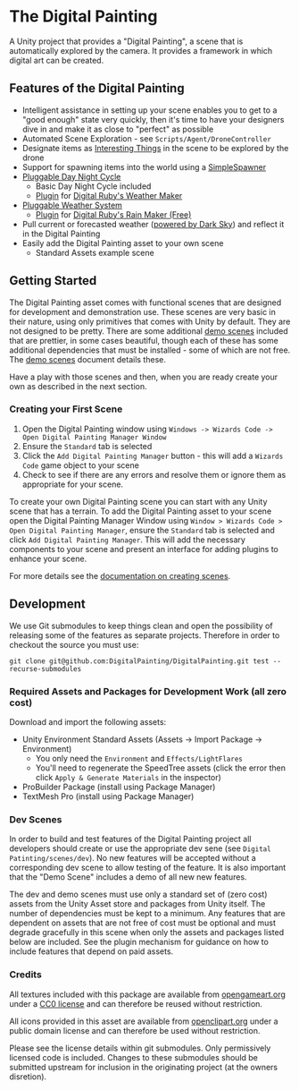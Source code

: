 # The Digital Painting

A Unity project that provides a "Digital Painting", a scene that is automatically explored by the camera. It provides a framework in which digital art can be created.

## Features of the Digital Painting

  * Intelligent assistance in setting up your scene enables you to get to a "good enough" state very quickly, then it's time to have your designers dive in and make it as close to "perfect" as possible
  * Automated Scene Exploration - see `Scripts/Agent/DroneController`
  * Designate items as [Interesting Things](./Assets/Digital%20Painting/Docs/InterestingThings.md) in the scene to be explored by the drone
  * Support for spawning items into the world using a [SimpleSpawner](./Assets/Digital%20Painting/Docs/SpawnableObjects.md)
  * [Pluggable Day Night Cycle](./Assets/Digital%20Painting/Docs/DayNightCycle.md)
    * Basic Day Night Cycle included
    * [Plugin](https://github.com/DigitalPainting/WeatherMakerPlugin) for [Digital Ruby's Weather Maker](https://assetstore.unity.com/packages/tools/particles-effects/weather-maker-sky-weather-water-volumetric-clouds-and-light-60955) 
  * [Pluggable Weather System](./Assets/Digital%20Painting/Docs/Weather.md)
    * [Plugin](https://github.com/DigitalPainting/RainMakerPlugin) for [Digital Ruby's Rain Maker (Free)](https://assetstore.unity.com/packages/vfx/particles/environment/rain-maker-2d-and-3d-rain-particle-system-for-unity-34938)
  * Pull current or forecasted weather ([powered by Dark Sky](https://darksky.net/poweredby/)) and reflect it in the Digital Painting
  * Easily add the Digital Painting asset to your own scene
    * Standard Assets example scene

## Getting Started

The Digital Painting asset comes with functional scenes that are designed for development and demonstration use. These scenes are very basic in their nature, using only primitives that comes with Unity by default. They are not designed to be pretty. There are some additional [demo scenes](./Assets/Digital%20Painting/Plugins/Scenes/README.md) included that are prettier, in some cases beautiful, though each of these has some additional dependencies that must be installed - some of which are not free. The [demo scenes](./Assets/Digital%20Painting/Plugins/Scenes/README.md) document details these.

Have a play with those scenes and then, when you are ready create your own as described in the next section.

### Creating your First Scene

1. Open the Digital Painting window using `Windows -> Wizards Code -> Open Digital Painting Manager Window`
2. Ensure the `Standard` tab is selected
3. Click the `Add Digital Painting Manager` button - this will add a `Wizards Code` game object to your scene
3. Check to see if there are any errors and resolve them or ignore them as appropriate for your scene.

To create your own Digital Painting scene you can start with any Unity scene that has a terrain. To add the Digital Painting asset to your scene open the Digital Painting Manager Window using `Window > Wizards Code > Open Digital Painting Manager`, ensure the `Standard` tab is selected and click `Add Digital Painting Manager`. This will add the necessary components to your scene and present an interface for adding plugins to enhance your scene.

For more details see the [documentation on creating scenes](./Assets/Digital%20Painting/Docs/CreatingAScene.md).

## Development

We use Git submodules to keep things clean and open the possibility of releasing some of the features as separate projects. Therefore in order to checkout the source you must use:

`git clone git@github.com:DigitalPainting/DigitalPainting.git test --recurse-submodules`

### Required Assets and Packages for Development Work (all zero cost)

Download and import the following assets:

  * Unity Environment Standard Assets (Assets -> Import Package -> Environment)
    * You only need the `Environment` and `Effects/LightFlares`
    * You'll need to regenerate the SpeedTree assets (click the error then click `Apply & Generate Materials` in the inspector)
  * ProBuilder Package (install using Package Manager)
  * TextMesh Pro  (install using Package Manager)

### Dev Scenes

In order to build and test features of the Digital Painting project all developers should create
or use the appropriate dev sene (see `Digital Patinting/scenes/dev`). No new features will be accepted without a
corresponding dev scene to allow testing of the feature. It is also important that the "Demo Scene" 
includes a demo of all new new features. 

The dev and demo scenes must use only a standard set of (zero cost) 
assets from the Unity Asset store and packages from Unity itself. The number of dependencies must be kept to a minimum.
Any features that are dependent on assets that are not free of cost must be optional and must degrade gracefully in this scene when 
only the assets and packages listed below are included. See the plugin mechanism for guidance on how to include features that
depend on paid assets.

### Credits

All textures included with this package are available from [opengameart.org](https://opengameart.org/textures/all) under a [CC0 license](https://creativecommons.org/share-your-work/public-domain/) and can therefore be reused without restriction. 

All icons provided in this asset are available from [openclipart.org](https://openclipart.org) under a public domain license and can therefore be used without restriction.

Please see the license details within git submodules. Only permissively licensed code is included. Changes to these submodules should be submitted upstream for inclusion in the originating project (at the owners disretion).







